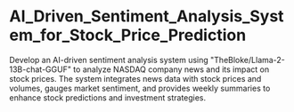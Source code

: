 # AI_Driven_Sentiment_Analysis_System_for_Stock_Price_Prediction 
Develop an AI-driven sentiment analysis system using "TheBloke/Llama-2-13B-chat-GGUF" to analyze NASDAQ company news and its impact on stock prices. The system integrates news data with stock prices and volumes, gauges market sentiment, and provides weekly summaries to enhance stock predictions and investment strategies.
